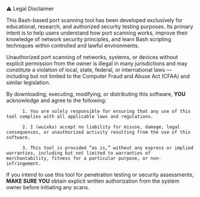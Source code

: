 ⚠️ Legal Disclaimer

This Bash-based port scanning tool has been developed exclusively for educational, research, and authorized security testing purposes. Its primary intent is to help users understand how port scanning works, improve their knowledge of network security principles, and learn Bash scripting techniques within controlled and lawful environments.

Unauthorized port scanning of networks, systems, or devices without explicit permission from the owner is illegal in many jurisdictions and may constitute a violation of local, state, federal, or international laws — including but not limited to the Computer Fraud and Abuse Act (CFAA) and similar legislation.

By downloading, executing, modifying, or distributing this software, **YOU** acknowledge and agree to the following:

          1. You are solely responsible for ensuring that any use of this tool complies with all applicable laws and regulations.

          2. I (wuixks) accept no liability for misuse, damage, legal consequences, or unauthorized activity resulting from the use of this software.

          3. This tool is provided “as is,” without any express or implied warranties, including but not limited to warranties of merchantability, fitness for a particular purpose, or non-infringement.


If you intend to use this tool for penetration testing or security assessments, **MAKE SURE YOU** obtain explicit written authorization from the system owner before initiating any scans.
